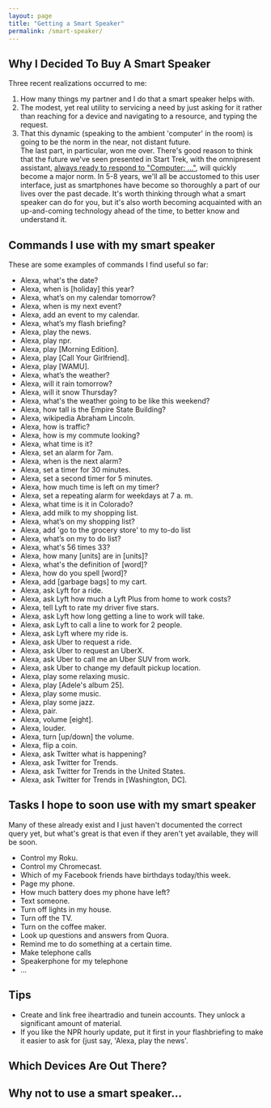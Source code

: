 ```yaml
---
layout: page
title: "Getting a Smart Speaker"
permalink: /smart-speaker/
---
```


## Why I Decided To Buy A Smart Speaker

Three recent realizations occurred to me:  
1) How many things my partner and I do that a smart speaker helps with.  
2) The modest, yet real utility to servicing a need by just asking for it rather than reaching for a device and navigating to a resource, and typing the request.  
3) That this dynamic (speaking to the ambient 'computer' in the room) is going to be the norm in the near, not distant future.  
The last part, in particular, won me over.  There's good reason to think that the future we've seen presented in Start Trek, with the omnipresent assistant, [always ready to respond to "Computer: ..."](https://www.youtube.com/watch?v=KT5JiINlbhw), will quickly become a major norm.  In 5-8 years, we'll all be accustomed to this user interface, just as smartphones have become so thoroughly a part of our lives over the past decade.  It's worth thinking through what a smart speaker can do for you, but it's also worth becoming acquainted with an up-and-coming technology ahead of the time, to better know and understand it.  

## Commands I use with my smart speaker

These are some examples of commands I find useful so far:  

* Alexa, what's the date?  
* Alexa, when is [holiday] this year?  
* Alexa, what’s on my calendar tomorrow?  
* Alexa, when is my next event?  
* Alexa, add an event to my calendar.  
* Alexa, what’s my flash briefing?  
* Alexa, play the news.  
* Alexa, play npr.  
* Alexa, play [Morning Edition].
* Alexa, play [Call Your Girlfriend].
* Alexa, play [WAMU].
* Alexa, what’s the weather?  
* Alexa, will it rain tomorrow?  
* Alexa, will it snow Thursday?   
* Alexa, what's the weather going to be like this weekend?  
* Alexa, how tall is the Empire State Building?  
* Alexa, wikipedia Abraham Lincoln.  
* Alexa, how is traffic?  
* Alexa, how is my commute looking?  
* Alexa, what time is it?  
* Alexa, set an alarm for 7am.  
* Alexa, when is the next alarm?  
* Alexa, set a timer for 30 minutes.  
* Alexa, set a second timer for 5 minutes.  
* Alexa, how much time is left on my timer?  
* Alexa, set a repeating alarm for weekdays at 7 a.  m.  
* Alexa, what time is it in Colorado?  
* Alexa, add milk to my shopping list.  
* Alexa, what’s on my shopping list?  
* Alexa, add 'go to the grocery store' to my to-do list
* Alexa, what’s on my to do list?  
* Alexa, what's 56 times 33?  
* Alexa, how many [units] are in [units]?  
* Alexa, what's the definition of [word]?  
* Alexa, how do you spell [word]?  
* Alexa, add [garbage bags] to my cart.  
* Alexa, ask Lyft for a ride.  
* Alexa, ask Lyft how much a Lyft Plus from home to work costs?  
* Alexa, tell Lyft to rate my driver five stars.  
* Alexa, ask Lyft how long getting a line to work will take.  
* Alexa, ask Lyft to call a line to work for 2 people.  
* Alexa, ask Lyft where my ride is.  
* Alexa, ask Uber to request a ride.  
* Alexa, ask Uber to request an UberX.  
* Alexa, ask Uber to call me an Uber SUV from work.  
* Alexa, ask Uber to change my default pickup location.  
* Alexa, play some relaxing music.  
* Alexa, play [Adele's album 25].  
* Alexa, play some music.  
* Alexa, play some jazz.  
* Alexa, pair.    
* Alexa, volume [eight].  
* Alexa, louder.  
* Alexa, turn [up/down] the volume.  
* Alexa, flip a coin.  
* Alexa, ask Twitter what is happening?  
* Alexa, ask Twitter for Trends.  
* Alexa, ask Twitter for Trends in the United States.  
* Alexa, ask Twitter for Trends in [Washington, DC].  

## Tasks I hope to soon use with my smart speaker

Many of these already exist and I just haven't documented the correct query yet, but what's great is that even if they aren't yet available, they will be soon.  

* Control my Roku.
* Control my Chromecast.
* Which of my Facebook friends have birthdays today/this week.
* Page my phone.
* How much battery does my phone have left?
* Text someone.
* Turn off lights in my house.
* Turn off the TV.
* Turn on the coffee maker.
* Look up questions and answers from Quora.
* Remind me to do something at a certain time.
* Make telephone calls 
* Speakerphone for my telephone 
* ...


## Tips 
* Create and link free iheartradio and tunein accounts.  They unlock a significant amount of material.  
* If you like the NPR hourly update, put it first in your flashbriefing to make it easier to ask for (just say, 'Alexa, play the news'.  

## Which Devices Are Out There? 


## Why not to use a smart speaker...

  
